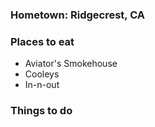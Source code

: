 ### Hometown: Ridgecrest, CA


### Places to eat

- Aviator's Smokehouse
- Cooleys
- In-n-out

### Things to do
